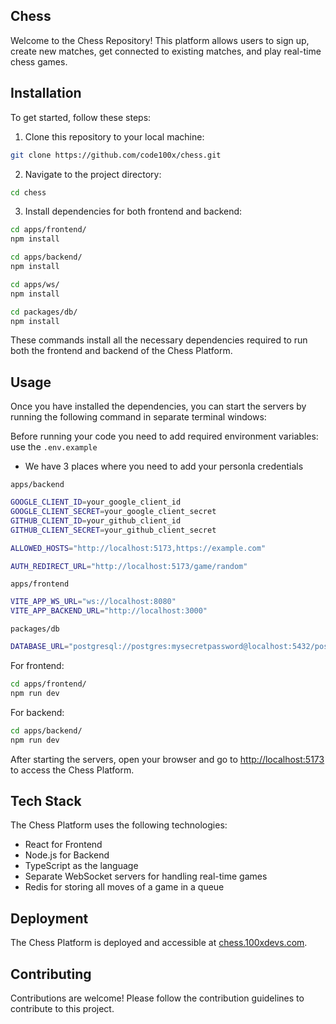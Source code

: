 ## Chess

Welcome to the Chess Repository! This platform allows users to sign up, create new matches, get connected to existing matches, and play real-time chess games.

## Installation

To get started, follow these steps:

1. Clone this repository to your local machine:
```bash
git clone https://github.com/code100x/chess.git
```

2. Navigate to the project directory:
```bash
cd chess
```

3. Install dependencies for both frontend and backend:
```bash
cd apps/frontend/
npm install

cd apps/backend/
npm install

cd apps/ws/
npm install

cd packages/db/
npm install
```

These commands install all the necessary dependencies required to run both the frontend and backend of the Chess Platform.

## Usage

Once you have installed the dependencies, you can start the servers by running the following command in separate terminal windows:

Before running your code you need to add required environment variables:
use the `.env.example`

- We have 3 places where you need to add your personla credentials

`apps/backend`
```bash
GOOGLE_CLIENT_ID=your_google_client_id
GOOGLE_CLIENT_SECRET=your_google_client_secret
GITHUB_CLIENT_ID=your_github_client_id
GITHUB_CLIENT_SECRET=your_github_client_secret

ALLOWED_HOSTS="http://localhost:5173,https://example.com"

AUTH_REDIRECT_URL="http://localhost:5173/game/random"
```

`apps/frontend`
```bash
VITE_APP_WS_URL="ws://localhost:8080"
VITE_APP_BACKEND_URL="http://localhost:3000"
```

`packages/db`
```bash
DATABASE_URL="postgresql://postgres:mysecretpassword@localhost:5432/postgres"
```

For frontend:
```bash
cd apps/frontend/
npm run dev
```

For backend:
```bash
cd apps/backend/
npm run dev
```


After starting the servers, open your browser and go to [http://localhost:5173](http://localhost:5173) to access the Chess Platform.

## Tech Stack

The Chess Platform uses the following technologies:

- React for Frontend
- Node.js for Backend
- TypeScript as the language
- Separate WebSocket servers for handling real-time games
- Redis for storing all moves of a game in a queue

## Deployment

The Chess Platform is deployed and accessible at [chess.100xdevs.com](http://chess.100xdevs.com/).

## Contributing

Contributions are welcome! Please follow the contribution guidelines to contribute to this project.
